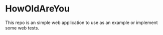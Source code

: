 # HowOldAreYou

This repo is an simple web application to use as an example or implement some web tests.
